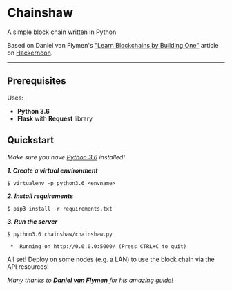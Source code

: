 # Chainshaw

A simple block chain written in Python

Based on Daniel van Flymen's ["Learn Blockchains by Building One"](https://hackernoon.com/learn-blockchains-by-building-one-117428612f46) article on [Hackernoon](https://hackernoon.com/).

___

## Prerequisites

Uses:
* **Python 3.6**
* **Flask** with **Request** library

## Quickstart

*Make sure you have [Python 3.6](https://www.python.org/downloads/) installed!*

***1. Create a virtual environment***

```
$ virtualenv -p python3.6 <envname>
```

***2. Install requirements***

```
$ pip3 install -r requirements.txt
```

***3. Run the server***

```
$ python3.6 chainshaw/chainshaw.py

 *  Running on http://0.0.0.0:5000/ (Press CTRL+C to quit)
```

All set! Deploy on some nodes (e.g. a LAN) to use the block chain via the API resources!

*Many thanks to ***[Daniel van Flymen](https://github.com/dvf)*** for his amazing guide!*